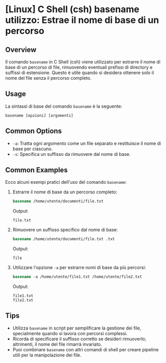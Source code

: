 # [Linux] C Shell (csh) basename utilizzo: Estrae il nome di base di un percorso

## Overview
Il comando `basename` in C Shell (csh) viene utilizzato per estrarre il nome di base di un percorso di file, rimuovendo eventuali prefissi di directory e suffissi di estensione. Questo è utile quando si desidera ottenere solo il nome del file senza il percorso completo.

## Usage
La sintassi di base del comando `basename` è la seguente:

```
basename [opzioni] [argomenti]
```

## Common Options
- `-a`: Tratta ogni argomento come un file separato e restituisce il nome di base per ciascuno.
- `-s`: Specifica un suffisso da rimuovere dal nome di base.

## Common Examples
Ecco alcuni esempi pratici dell'uso del comando `basename`:

1. Estrarre il nome di base da un percorso completo:
   ```csh
   basename /home/utente/documenti/file.txt
   ```
   Output:
   ```
   file.txt
   ```

2. Rimuovere un suffisso specifico dal nome di base:
   ```csh
   basename /home/utente/documenti/file.txt .txt
   ```
   Output:
   ```
   file
   ```

3. Utilizzare l'opzione `-a` per estrarre nomi di base da più percorsi:
   ```csh
   basename -a /home/utente/file1.txt /home/utente/file2.txt
   ```
   Output:
   ```
   file1.txt
   file2.txt
   ```

## Tips
- Utilizza `basename` in script per semplificare la gestione dei file, specialmente quando si lavora con percorsi complessi.
- Ricorda di specificare il suffisso corretto se desideri rimuoverlo; altrimenti, il nome del file rimarrà invariato.
- Puoi combinare `basename` con altri comandi di shell per creare pipeline utili per la manipolazione dei file.